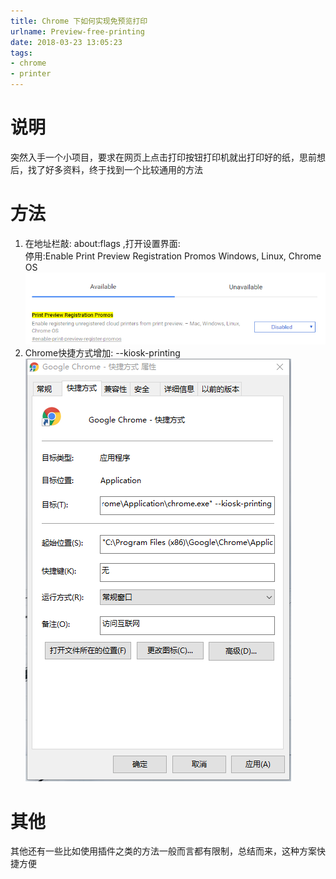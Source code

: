 ```yaml
---
title: Chrome 下如何实现免预览打印
urlname: Preview-free-printing
date: 2018-03-23 13:05:23
tags:
- chrome
- printer
---
```

说明
==

突然入手一个小项目，要求在网页上点击打印按钮打印机就出打印好的纸，思前想后，找了好多资料，终于找到一个比较通用的方法


<!--more-->


方法
==

1.  在地址栏敲: about:flags ,打开设置界面:  
    停用:Enable Print Preview Registration Promos Windows, Linux, Chrome OS  
    ![ChromePrintPreview.png](/uploads/ChromePrintPreview.png "ChromePrintPreview.png")
2.  Chrome快捷方式增加: --kiosk-printing  
    ![ChromePrintKiosk.png](/uploads/ChromePrintKiosk.png "ChromePrintKiosk.png")

其他
==

其他还有一些比如使用插件之类的方法一般而言都有限制，总结而来，这种方案快捷方便